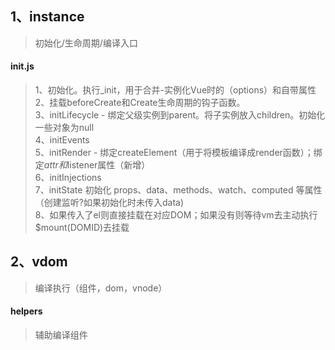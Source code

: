 
## 1、instance 
> 初始化/生命周期/编译入口
#### init.js
> 1、初始化。执行_init，用于合并-实例化Vue时的（options）和自带属性<br>
2、挂载beforeCreate和Create生命周期的钩子函数。<br>
3、initLifecycle - 绑定父级实例到parent。将子实例放入children。初始化一些对象为null<br>
4、initEvents<br>
5、initRender - 绑定createElement（用于将模板编译成render函数）；绑定$attr和$listener属性（新增）<br>
6、initInjections<br>
7、initState 初始化 props、data、methods、watch、computed 等属性（创建监听?如果初始化时未传入data)<br>
8、如果传入了el则直接挂载在对应DOM；如果没有则等待vm去主动执行$mount(DOMID)去挂载

## 2、vdom 
> 编译执行（组件，dom，vnode）
  #### helpers
  >辅助编译组件

